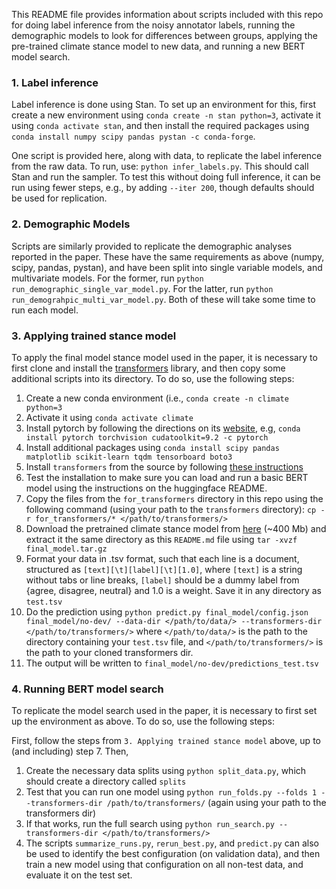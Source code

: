 This README file provides information about scripts included with this repo for doing label inference from the noisy annotator labels, running the demographic models to look for differences between groups, applying the pre-trained climate stance model to new data, and running a new BERT model search.

### 1. Label inference

Label inference is done using Stan. To set up an environment for this, first create a new environment using `conda create -n stan python=3`, activate it using `conda activate stan`, and then install the required packages using `conda install numpy scipy pandas pystan -c conda-forge`.

One script is provided here, along with data, to replicate the label inference from the raw data. To run, use: `python infer_labels.py`. This should call Stan and run the sampler. To test this without doing full inference, it can be run using fewer steps, e.g., by adding `--iter 200`, though defaults should be used for replication.

### 2. Demographic Models

Scripts are similarly provided to replicate the demographic analyses reported in the paper. These have the same requirements as above (numpy, scipy, pandas, pystan), and have been split into single variable models, and multivariate models. For the former, run `python run_demographic_single_var_model.py`. For the latter, run `python run_demograhpic_multi_var_model.py`. Both of these will take some time to run each model.


### 3. Applying trained stance model

To apply the final model stance model used in the paper, it is necessary to first clone and install the [transformers](https://github.com/huggingface/transformers) library, and then copy some additional scripts into its directory. To do so, use the following steps:

1. Create a new conda environment (i.e., `conda create -n climate python=3`
2. Activate it using `conda activate climate`
3. Install pytorch by following the directions on its [website](https://pytorch.org/get-started/locally/), e.g, `conda install pytorch torchvision cudatoolkit=9.2 -c pytorch`
4. Install additional packages using `conda install scipy pandas matplotlib scikit-learn tqdm tensorboard boto3`
5. Install `transformers` from the source by following [these instructions](https://huggingface.co/transformers/installation.html#installing-from-source)
6. Test the installation to make sure you can load and run a basic BERT model using the instructions on the huggingface README.
7. Copy the files from the `for_transformers` directory in this repo using the following command (using your path to the `transformers` directory): `cp -r for_transformers/* </path/to/transformers/>`
8. Download the pretrained climate stance model from [here](https://drive.google.com/file/d/12rVg_bpuDfZbdWRtEN2Jf6SNyMEnax76/view?usp=sharing) (~400 Mb) and extract it the same directory as this `README.md` file using `tar -xvzf final_model.tar.gz`
9. Format your data in .tsv format, such that each line is a document, structured as `[text][\t][label][\t][1.0]`, where `[text]` is a string without tabs or line breaks, `[label]` should be a dummy label from \{agree, disagree, neutral\} and 1.0 is a weight. Save it in any directory as `test.tsv`
10. Do the prediction using `python predict.py final_model/config.json final_model/no-dev/ --data-dir </path/to/data/> --transformers-dir </path/to/transformers/>` where `</path/to/data/>` is the path to the directory containing your `test.tsv` file, and `</path/to/transformers/>` is the path to your cloned transformers dir.
11. The output will be written to `final_model/no-dev/predictions_test.tsv`

### 4. Running BERT model search

To replicate the model search used in the paper, it is necessary to first set up the environment as above. To do so, use the following steps:

First, follow the steps from `3. Applying trained stance model` above, up to (and including) step 7. Then,

1. Create the necessary data splits using `python split_data.py`, which should create a directory called `splits`
2. Test that you can run one model using `python run_folds.py --folds 1 --transformers-dir /path/to/transformers/` (again using your path to the transformers dir)
3. If that works, run the full search using `python run_search.py --transformers-dir </path/to/transformers/>`
4. The scripts `summarize_runs.py`, `rerun_best.py`, and `predict.py` can also be used to identify the best configuration (on validation data), and then train a new model using that configuration on all non-test data, and evaluate it on the test set.
